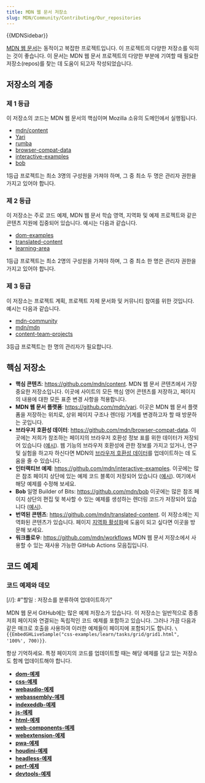 ```yaml
---
title: MDN 웹 문서 저장소
slug: MDN/Community/Contributing/Our_repositories
---
```


{{MDNSidebar}}

[MDN 웹 문서](/)는 동적이고 복잡한 프로젝트입니다. 이 프로젝트의 다양한 저장소를 익히는 것이 좋습니다. 이 문서는 MDN 웹 문서 프로젝트의 다양한 부분에 기여할 때 필요한 저장소(repos)를 찾는 데 도움이 되고자 작성되었습니다.

## 저장소의 계층

### 제 1 등급

이 저장소의 코드는 MDN 웹 문서의 핵심이며 Mozilla 소유의 도메인에서 실행됩니다. 

- [mdn/content](https://github.com/mdn/content)
- [Yari](https://github.com/mdn/yari)
- [rumba](https://github.com/mdn/rumba)
- [browser-compat-data](https://github.com/mdn/browser-compat-data)
- [interactive-examples](https://github.com/mdn/interactive-examples)
- [bob](https://github.com/mdn/bob)

1등급 프로젝트는 최소 3명의 구성원을 가져야 하며, 그 중 최소 두 명은 관리자 권한을 가지고 있어야 합니다.

### 제 2 등급

이 저장소는 주로 코드 예제, MDN 웹 문서 학습 영역, 지역화 및 예제 프로젝트와 같은 콘텐츠 지원에 집중되어 있습니다. 예시는 다음과 같습니다.

- [dom-examples](https://github.com/mdn/dom-examples)
- [translated-content](https://github.com/mdn/translated-content)
- [learning-area](https://github.com/mdn/learning-area)

1등급 프로젝트는 최소 2명의 구성원을 가져야 하며, 그 중 최소 한 명은 관리자 권한을 가지고 있어야 합니다.

### 제 3 등급

이 저장소는 프로젝트 계획, 프로젝트 자체 문서화 및 커뮤니티 참여를 위한 것입니다. 예시는 다음과 같습니다.

- [mdn-community](https://github.com/mdn/mdn-community)
- [mdn/mdn](https://github.com/mdn/mdn)
- [content-team-projects](https://github.com/mdn/content-team-projects)

3등급 프로젝트는 한 명의 관리자가 필요합니다.

## 핵심 저장소

- **핵심 콘텐츠**: <https://github.com/mdn/content>. MDN 웹 문서 콘텐츠에서 가장 중요한 저장소입니다. 이곳에 사이트의 모든 핵심 영어 콘텐츠를 저장하고, 페이지의 내용에 대한 모든 표준 변경 사항을 적용합니다.
- **MDN 웹 문서 플랫폼**: <https://github.com/mdn/yari>. 이곳은 MDN 웹 문서 플랫폼을 저장하는 위치로, 상위 페이지 구조나 렌더링 기계를 변경하고자 할 때 방문하는 곳입니다.
- **브라우저 호환성 데이터**: <https://github.com/mdn/browser-compat-data>. 이곳에는 저희가 참조하는 페이지의 브라우저 호환성 정보 표를 위한 데이터가 저장되어 있습니다 ([예시](/ko/docs/Web/HTML/Element/progress#browser_compatibility)). 웹 기능의 브라우저 호환성에 관한 정보를 가지고 있거나, 연구 및 실험을 하고자 하신다면 MDN의 [브라우저 호환성 데이터](https://github.com/mdn/browser-compat-data/blob/main/docs/contributing.md)를 업데이트하는 데 도움을 줄 수 있습니다.
- **인터랙티브 예제**: <https://github.com/mdn/interactive-examples>. 이곳에는 많은 참조 페이지 상단에 있는 예제 코드 블록이 저장되어 있습니다 ([예시](/ko/docs/Web/JavaScript/Reference/Global_Objects/globalThis)). 여기에서 해당 예제를 수정해 보세요.
- **Bob** 일명 Builder of Bits: <https://github.com/mdn/bob>
  이곳에는 많은 참조 페이지 상단의 편집 및 복사할 수 있는 예제를 생성하는 렌더링 코드가 저장되어 있습니다 ([예시](/ko/docs/Web/JavaScript/Reference/Global_Objects/globalThis)).
- **번역된 콘텐츠**: <https://github.com/mdn/translated-content>. 이 저장소에는 지역화된 콘텐츠가 있습니다. 페이지 [지역화 활성화](https://github.com/mdn/translated-content#locales)에 도움이 되고 싶다면 이곳을 방문해 보세요.
- **워크플로우**: <https://github.com/mdn/workflows>
  MDN 웹 문서 저장소에서 사용할 수 있는 재사용 가능한 GitHub Actions 모음집입니다.

## 코드 예제

### 코드 예제와 데모

[//]: #"할일 : 저장소를 분류하여 업데이트하기"

MDN 웹 문서 GitHub에는 많은 예제 저장소가 있습니다. 이 저장소는 일반적으로 종종 저희 페이지와 연결되는 독립적인 코드 예제를 포함하고 있습니다. 그러나 가끔 다음과 같은 매크로 호출을 사용하여 이러한 예제들이 페이지에 포함되기도 합니다. `\{{EmbedGHLiveSample("css-examples/learn/tasks/grid/grid1.html", '100%', 700)}}`.

항상 기억하세요. 특정 페이지의 코드를 업데이트할 때는 해당 예제를 담고 있는 저장소도 함께 업데이트해야 합니다.

- [**dom-예제**](https://github.com/mdn/dom-examples)
- [**css-예제**](https://github.com/mdn/css-examples)
- [**webaudio-예제**](https://github.com/mdn/webaudio-examples)
- [**webassembly-예제**](https://github.com/mdn/webassembly-examples)
- [**indexeddb-예제**](https://github.com/mdn/indexeddb-examples)
- [**js-예제**](https://github.com/mdn/js-examples)
- [**html-예제**](https://github.com/mdn/html-examples)
- [**web-components-예제**](https://github.com/mdn/web-components-examples)
- [**webextension-예제**](https://github.com/mdn/webextensions-examples)
- [**pwa-예제**](https://github.com/mdn/pwa-examples)
- [**houdini-예제**](https://github.com/mdn/houdini-examples)
- [**headless-예제**](https://github.com/mdn/headless-examples)
- [**perf-예제**](https://github.com/mdn/perf-examples)
- [**devtools-예제**](https://github.com/mdn/devtools-examples)
